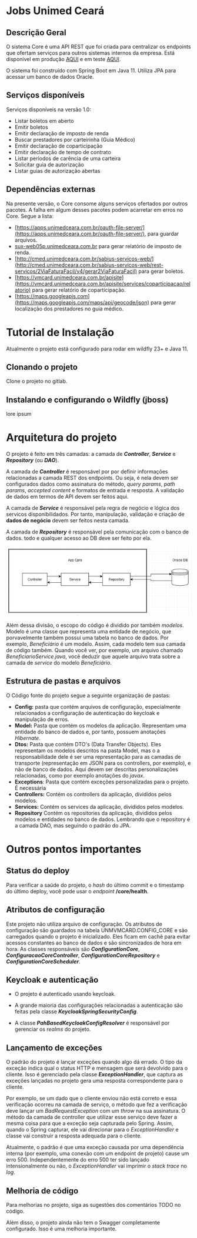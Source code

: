 # Jobs Unimed Ceará

## Descrição Geral

O sistema Core é uma API REST que foi criada para centralizar os endpoints que ofertam serviços para outros sistemas internos da empresa. Está disponível em produção [AQUI](https://apps.unimedcerara.com.br/core) e em teste [AQUI](https://appsteste.unimedcerara.com.br/core).

O sistema foi construído com Spring Boot em Java 11. Utiliza JPA para acessar um banco de dados Oracle.

## Serviços disponíveis

Serviços disponíveis na versão 1.0:

- Listar boletos em aberto
- Emitir boletos
- Emitir declaração de imposto de renda
- Buscar prestadores por carteirinha (Guia Médico)
- Emitir declaração de coparticipação
- Emitir declaração de tempo de contrato
- Listar períodos de carência de uma carteira
- Solicitar guia de autorização
- Listar guias de autorização abertas

## Dependências externas

Na presente versão, o Core consome alguns serviços ofertados por outros pacotes. A falha em algum desses pacotes podem acarretar em erros no Core. Segue a lista:

- [https://apps.unimedceara.com.br/oauth-file-server/](https://apps.unimedceara.com.br/oauth-file-server/), para guardar arquivos.
- [sux-web05p.unimedceara.com.br](https://sux-web05p.unimedceara.com.br/unimed/2via_ir/gera_pdf_ana.php) para gerar relatório de imposto de renda.
- [http://cmed.unimedceara.com.br/sabius-servicos-web/](http://cmed.unimedceara.com.br/sabius-servicos-web/rest-servicos/2ViaFaturaFacil/v4/gerar2ViaFaturaFacil) para gerar boletos.
- [https://vmcard.unimedceara.com.br/apisite](https://vmcard.unimedceara.com.br/apisite/services/coparticipacao/relatorio) para gerar relatório de coparticipação.
- [https://maps.googleapis.com](https://maps.googleapis.com/maps/api/geocode/json) para gerar localização dos prestadores no guia médico.



# Tutorial de Instalação

Atualmente o projeto está configurado para rodar em wildfly 23+ e Java 11.

## Clonando o projeto

Clone o projeto no gitlab.


## Instalando e configurando o Wildfly (jboss)

lore ipsum

# Arquitetura do projeto

O projeto é feito em três camadas: a camada de ***Controller***, ***Service*** e ***Repository*** (ou ***DAO***).

A camada de ***Controller*** é responsável por por definir informações relacionadas a camada REST dos endpoints. Ou seja, é nela devem ser configurados dados como assinatura do método, *query params*, *path params*, *accepted content* e formatos de entrada e resposta. A validação de dados em termos de API devem ser feitos aqui.

A camada de ***Service*** é responsável pela regra de negócio e lógica dos servicos disponibilidados. Por tanto, manipulação, validação e criação de **dados de negócio** devem ser feitos nesta camada.

A camada de ***Repository*** é responsável pela comunicação com o banco de dados. todo e qualquer acesso ao DB deve ser feito por ela.

![Arquitetura geral do sistema](images\estrutua_basica.PNG)

Além dessa divisão, o escopo do código é dividido por também *modelos*. Modelo é uma classe que representa uma entidade de negócio, que porvavelmente também possui uma tabela no banco de dados. Por exemplo, *Beneficiário* é um modelo. Assim, cada modelo tem sua camada de código também. Quando você ver, por exemplo, um arquivo chamado *BeneficiarioService.java*, você deduzir que aquele arquivo trata sobre a camada de *service* do modelo *Beneficiário*.

## Estrutura de pastas e arquivos

O Código fonte do projeto segue a seguinte organização de pastas:

- **Config:** pasta que contém arquivos de configuração, especialmente relacionados a configuração de autenticação do keycloak e manipulação de erros.
- **Model:** Pasta que contém os modelos da aplicação. Representam uma entidade do banco de dados e, por tanto, possuem anotações *Hibernate*.
- **Dtos:** Pasta que contém DTO's (Data Transfer Objects). Eles representam os modelos descritos na pasta Model, mas o a responsabilidade dele é ser uma representação para as camadas de transporte (representação em JSON para os controllers, por exemplo), e não de banco de dados. Aqui devem ser descritas personalizações relacionadas, como por exemplo anotações do *javax*.
- **Exceptions**: Pasta que contém exceções personalizadas para o projeto. É necessária
- **Controllers:** Contém os controllers da aplicação, divididos pelos modelos.
- **Services:** Contém os services da aplicação, divididos pelos modelos.
- **Repository** Contém os repositories da aplicação, divididos pelos modelos e entidades no banco de dados. Lembrando que o repository é a camada DAO, mas seguindo o padrão do JPA.

# Outros pontos importantes

## Status do deploy

Para verificar a saúde do projeto, o *hash* do último commit e o timestamp do último deploy, você pode usar o *endpoint* **/core/health**.

## Atributos de configuração

Este projeto não utiliza arquivo de configuração. Os atributos de configuração são guardados na tabela UNMVMCARD.CONFIG_CORE e são carregados quando o projeto é inicializado. Eles ficam em cachê para evitar acessos constantes ao banco de dados e são sincronizados de hora em hora. As classes responsáveis são ***ConfigurationCore***, ***ConfiguracaoCoreController***, ***ConfigurationCoreRepository*** e ***ConfigurationCoreScheduler***.

## Keycloak e autenticação

- O projeto é autenticado usando keycloak. 

- A grande maioria das configurações relacionadas a autenticação são feitas pela classe ***KeycloakSpringSecurityConfig***.

- A classe ***PahBasedKeycloakConfigResolver*** é responsável por gerenciar os *realms* do projeto.

## Lançamento de exceções

O padrão do projeto é lançar exceções quando algo dá errado. O tipo da exceção indica qual o status HTTP e mensagem que será devolvido para o cliente. Isso é gerenciado pela classe ***ExceptionHandler***, que captura as exceções lançadas no projeto gera uma resposta correspondente para o cliente.

Por exemplo, se um dado que o cliente enviou não está correto e essa verificação ocorreu na camada de serviço, o método que fez a verificação deve lançar um *BadRequestException* com um *throw* na sua assinatura. O método da camada de controller que utilizar esse serviço deve fazer a mesma coisa para que a exceção seja capturada pelo Spring. Assim, quando o Spring capturar, ele vai direcionar para o *ExceptionHandler* e classe vai construir a resposta adequada para o cliente.

Atualmente, o padrão é que uma exceção causada por uma dependência interna (por exemplo, uma conexão com um endpoint de projeto) cause um erro 500. Independentemente do erro 500 ter sido lançado intensionalmente ou não, o *ExceptionHandler* vai imprimir o *stack trace* no *log*.

## Melhoria de código

Para melhorias no projeto, siga as sugestões dos comentários TODO no código.

Além disso, o projeto ainda não tem o Swagger completamente configurado. Isso é uma melhoria importante.